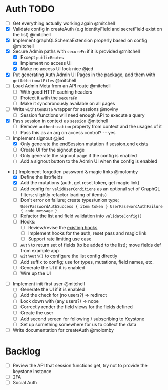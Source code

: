 # Auth TODO

- [ ] Get everything actually working again @mitchell
- [x] Validate config in createAuth (e.g identityField and secretField exist on the list) @mitchell
- [x] Implement graphQLSchemaExtension properly based on config @mitchell
- [x] Secure Admin paths with `secureFn` if it is provided @mitchell
  - [x] Except `publicRoutes`
  - [x] Implement no access UI
  - [x] Make no access UI look nice @jed
- [x] Put generating Auth Admin UI Pages in the package, add them with `getAdditionalFiles` @mitchell
- [ ] Load Admin Meta from an API route @mitchell
  - [ ] With good HTTP caching headers
  - [ ] Protect it with the `secureFn`
  - [ ] Make it synchronously available on all pages
- [ ] Write `withItemData` wrapper for sessions @noviny
  - [ ] Session functions will need enough API to execute a query
- [x] Pass session in context as `session` @mitchell
  - [ ] Remove `authentication` property from context and the usages of it
  - [ ] Pass this as an arg on access control? -- yes
- [ ] Implement signout @jed
  - [x] Only generate the endSession mutation if session.end exists
  - [ ] Create UI for the signout page
  - [ ] Only generate the signout page if the config is enabled
  - [ ] Add a signout button to the Admin UI when the config is enabled
- [.] Implement forgotten password & magic links @molomby
  - [x] Define the list/fields
  - [x] Add the mutations (auth, get reset token, get magic link)
  - [ ] Add config for `validUserConditions` as an optional set of GraphQL filters; slightly refactor loading of item(s)
  - [ ] Don't error on failure; create types/union type; `UserPasswordAuthSuccess { item token } UserPasswordAuthFailure { code message }`
  - [ ] Refactor the list and field validation into `validateConfig()`
  - [ ] Hooks:
    - [ ] Review/revise the [existing hooks](https://www.keystonejs.com/api/hooks#authentication-hooks)
    - [ ] Implement hooks for the auth, reset pass and magic link
    - [ ] Support rate limiting use case
  - [ ] `Auth` to return set of fields (to be added to the list); move fields def from example app
  - [ ] `withAuth()` to configure the list config directly
  - [ ] Add suffix to config; use for types, mutations, field names, etc.
  - [ ] Generate the UI if it is enabled
  - [ ] Wire up the UI
- [ ] Implement init first user @mitchell
  - [ ] Generate the UI if it is enabled
  - [ ] Add the check for (no users?) => redirect
  - [ ] Lock down with (any users?) => nope
  - [ ] Correctly render the field views for the fields defined
  - [ ] Create the user
  - [ ] Add second screen for following / subscribing to Keystone
  - [ ] Set up something somewhere for us to collect the data
- [ ] Write documentation for createAuth @molomby

# Backlog

- [ ] Review the API that session functions get, try not to provide the keystone instance
- [ ] 2FA
- [ ] Social Auth
